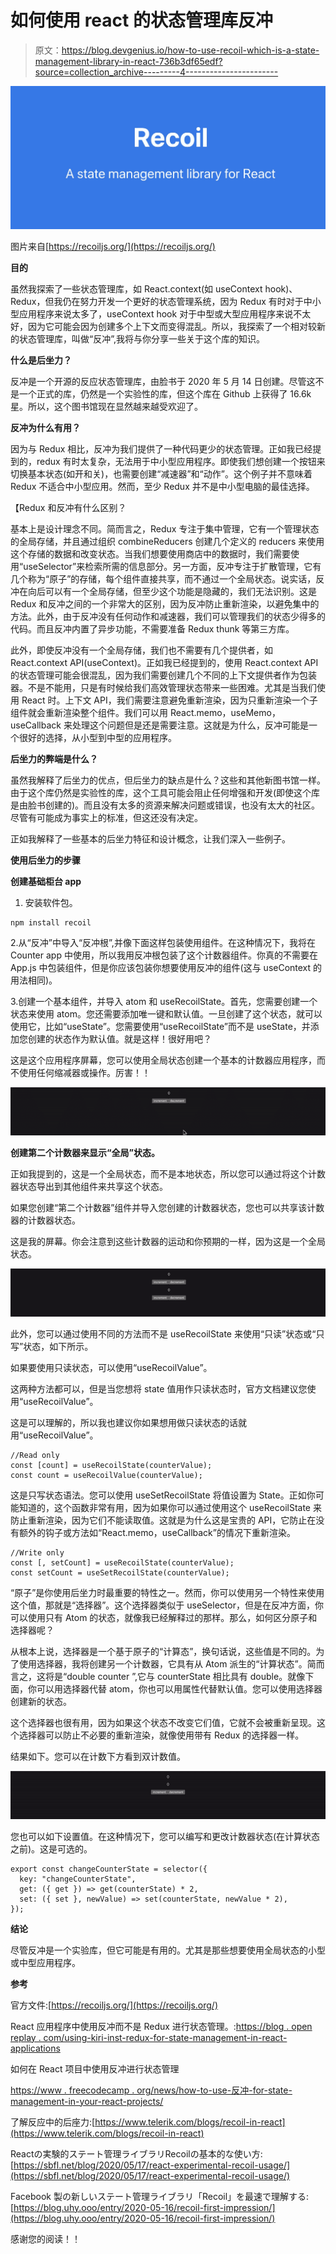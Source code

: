 # 如何使用 react 的状态管理库反冲

> 原文：<https://blog.devgenius.io/how-to-use-recoil-which-is-a-state-management-library-in-react-736b3df65edf?source=collection_archive---------4----------------------->

![](img/ab90b7d53af87a4c52e3bc8caae935cf.png)

图片来自[https://recoiljs.org/](https://recoiljs.org/)

**目的**

虽然我探索了一些状态管理库，如 React.context(如 useContext hook)、Redux，但我仍在努力开发一个更好的状态管理系统，因为 Redux 有时对于中小型应用程序来说太多了，useContext hook 对于中型或大型应用程序来说不太好，因为它可能会因为创建多个上下文而变得混乱。所以，我探索了一个相对较新的状态管理库，叫做“反冲”,我将与你分享一些关于这个库的知识。

**什么是后坐力？**

反冲是一个开源的反应状态管理库，由脸书于 2020 年 5 月 14 日创建。尽管这不是一个正式的库，仍然是一个实验性的库，但这个库在 Github 上获得了 16.6k 星。所以，这个图书馆现在显然越来越受欢迎了。

**反冲为什么有用？**

因为与 Redux 相比，反冲为我们提供了一种代码更少的状态管理。正如我已经提到的，redux 有时太复杂，无法用于中小型应用程序。即使我们想创建一个按钮来切换基本状态(如开和关)，也需要创建“减速器”和“动作”。这个例子并不意味着 Redux 不适合中小型应用。然而，至少 Redux 并不是中小型电脑的最佳选择。

【Redux 和反冲有什么区别？

基本上是设计理念不同。简而言之，Redux 专注于集中管理，它有一个管理状态的全局存储，并且通过组织 combineReducers 创建几个定义的 reducers 来使用这个存储的数据和改变状态。当我们想要使用商店中的数据时，我们需要使用“useSelector”来检索所需的信息部分。另一方面，反冲专注于扩散管理，它有几个称为“原子”的存储，每个组件直接共享，而不通过一个全局状态。说实话，反冲在向后可以有一个全局存储，但至少这个功能是隐藏的，我们无法识别。这是 Redux 和反冲之间的一个非常大的区别，因为反冲防止重新渲染，以避免集中的方法。此外，由于反冲没有任何动作和减速器，我们可以管理我们的状态少得多的代码。而且反冲内置了异步功能，不需要准备 Redux thunk 等第三方库。

此外，即使反冲没有一个全局存储，我们也不需要有几个提供者，如 React.context API(useContext)。正如我已经提到的，使用 React.context API 的状态管理可能会很混乱，因为我们需要创建几个不同的上下文提供者作为包装器。不是不能用，只是有时候给我们高效管理状态带来一些困难。尤其是当我们使用 React 时。上下文 API，我们需要注意避免重新渲染，因为只重新渲染一个子组件就会重新渲染整个组件。我们可以用 React.memo，useMemo，useCallback 来处理这个问题但是还是需要注意。这就是为什么，反冲可能是一个很好的选择，从小型到中型的应用程序。

**后坐力的弊端是什么？**

虽然我解释了后坐力的优点，但后坐力的缺点是什么？这些和其他新图书馆一样。由于这个库仍然是实验性的库，这个工具可能会阻止任何增强和开发(即使这个库是由脸书创建的)。而且没有太多的资源来解决问题或错误，也没有太大的社区。尽管有可能成为事实上的标准，但这还没有决定。

正如我解释了一些基本的后坐力特征和设计概念，让我们深入一些例子。

**使用后坐力的步骤**

**创建基础柜台 app**

1.  安装软件包。

```
npm install recoil
```

2.从“反冲”中导入“反冲根”,并像下面这样包装使用组件。在这种情况下，我将在 Counter app 中使用，所以我用反冲根包装了这个计数器组件。你真的不需要在 App.js 中包装组件，但是你应该包装你想要使用反冲的组件(这与 useContext 的用法相同)。

3.创建一个基本组件，并导入 atom 和 useRecoilState。首先，您需要创建一个状态来使用 atom。您还需要添加唯一键和默认值。一旦创建了这个状态，就可以使用它，比如“useState”。您需要使用“useRecoilState”而不是 useState，并添加您创建的状态作为默认值。就是这样！很好用吧？

这是这个应用程序屏幕，您可以使用全局状态创建一个基本的计数器应用程序，而不使用任何缩减器或操作。厉害！！

![](img/f7124dadbe1fc08d6f5f46481d32145c.png)

**创建第二个计数器来显示“全局”状态。**

正如我提到的，这是一个全局状态，而不是本地状态，所以您可以通过将这个计数器状态导出到其他组件来共享这个状态。

如果您创建“第二个计数器”组件并导入您创建的计数器状态，您也可以共享该计数器的计数器状态。

这是我的屏幕。你会注意到这些计数器的运动和你预期的一样，因为这是一个全局状态。

![](img/04878fc3028b77f0233f7fbe411b3bab.png)

此外，您可以通过使用不同的方法而不是 useRecoilState 来使用“只读”状态或“只写”状态，如下所示。

如果要使用只读状态，可以使用“useRecoilValue”。

这两种方法都可以，但是当您想将 state 值用作只读状态时，官方文档建议您使用“useRecoilValue”。

这是可以理解的，所以我也建议你如果想用做只读状态的话就用“useRecoilValue”。

```
//Read only
const [count] = useRecoilState(counterValue);
const count = useRecoilValue(counterValue);
```

这是只写状态语法。您可以使用 useSetRecoilState 将值设置为 State。正如你可能知道的，这个函数非常有用，因为如果你可以通过使用这个 useRecoilState 来防止重新渲染，因为它们不能读取值。这就是为什么这是宝贵的 API，它防止在没有额外的钩子或方法如“React.memo，useCallback”的情况下重新渲染。

```
//Write only
const [, setCount] = useRecoilState(counterValue);
const setCount = useSetRecoilState(counterValue);
```

“原子”是你使用后坐力时最重要的特性之一。然而，你可以使用另一个特性来使用这个值，那就是“选择器”。这个选择器类似于 useSelector，但是在反冲方面，你可以使用只有 Atom 的状态，就像我已经解释过的那样。那么，如何区分原子和选择器呢？

从根本上说，选择器是一个基于原子的“计算态”，换句话说，这些值是不同的。为了使用选择器，我将创建另一个计数器，它具有从 Atom 派生的“计算状态”。简而言之，这将是“double counter ”,它与 counterState 相比具有 double。就像下面，你可以用选择器代替 atom，你也可以用属性代替默认值。您可以使用选择器创建新的状态。

这个选择器也很有用，因为如果这个状态不改变它们值，它就不会被重新呈现。这个选择器可以防止不必要的重新渲染，就像使用带有 Redux 的选择器一样。

结果如下。您可以在计数下方看到双计数值。

![](img/90adcc511ecb2e71b622df561e3f0905.png)

您也可以如下设置值。在这种情况下，您可以编写和更改计数器状态(在计算状态之前)。这是可选的。

```
export const changeCounterState = selector({
  key: "changeCounterState",
  get: ({ get }) => get(counterState) * 2,
  set: ({ set }, newValue) => set(counterState, newValue * 2),
});
```

**结论**

尽管反冲是一个实验库，但它可能是有用的。尤其是那些想要使用全局状态的小型或中型应用程序。

**参考**

官方文件:[https://recoiljs.org/](https://recoiljs.org/)

React 应用程序中使用反冲而不是 Redux 进行状态管理。:[https://blog . open replay . com/using-kiri-inst-redux-for-state-management-in-react-applications](https://blog.openreplay.com/using-recoil-instead-of-redux-for-state-management-in-react-applications)

如何在 React 项目中使用反冲进行状态管理

[https://www . freecodecamp . org/news/how-to-use-反冲-for-state-management-in-your-react-projects/](https://www.freecodecamp.org/news/how-to-use-recoil-for-state-management-in-your-react-projects/)

了解反应中的后座力:[https://www.telerik.com/blogs/recoil-in-react](https://www.telerik.com/blogs/recoil-in-react)

Reactの実験的ステート管理ライブラリRecoilの基本的な使い方: [https://sbfl.net/blog/2020/05/17/react-experimental-recoil-usage/](https://sbfl.net/blog/2020/05/17/react-experimental-recoil-usage/)

Facebook 製の新しいステート管理ライブラリ「Recoil」を最速で理解する: [https://blog.uhy.ooo/entry/2020-05-16/recoil-first-impression/](https://blog.uhy.ooo/entry/2020-05-16/recoil-first-impression/)

感谢您的阅读！！